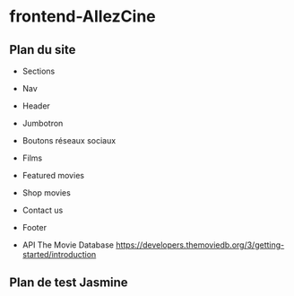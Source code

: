 # frontend-AllezCine

## Plan du site

- Sections
- Nav
- Header
- Jumbotron
- Boutons réseaux sociaux
- Films
- Featured movies
- Shop movies
- Contact us
- Footer

- API The Movie Database
  https://developers.themoviedb.org/3/getting-started/introduction

## Plan de test Jasmine
